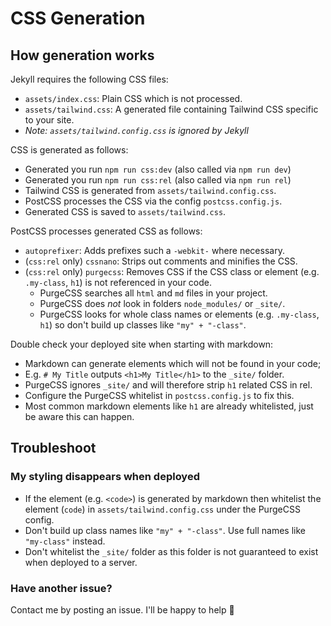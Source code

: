 # CSS Generation

## How generation works

Jekyll requires the following CSS files:
- `assets/index.css`: Plain CSS which is not processed.
- `assets/tailwind.css`: A generated file containing Tailwind CSS specific to your site.
- *Note: `assets/tailwind.config.css` is ignored by Jekyll*

CSS is generated as follows:
- Generated you run `npm run css:dev` (also called via `npm run dev`)
- Generated you run `npm run css:rel` (also called via `npm run rel`)
- Tailwind CSS is generated from `assets/tailwind.config.css`.
- PostCSS processes the CSS via the config `postcss.config.js`.
- Generated CSS is saved to `assets/tailwind.css`.

PostCSS processes generated CSS as follows:
- `autoprefixer`: Adds prefixes such a `-webkit-` where necessary.
- (`css:rel` only) `cssnano`: Strips out comments and minifies the CSS.
- (`css:rel` only) `purgecss`: Removes CSS if the CSS class or element (e.g. `.my-class`, `h1`) is not referenced in your code.
    - PurgeCSS searches all `html` and `md` files in your project.
    - PurgeCSS does *not* look in folders `node_modules/` or `_site/`.
    - PurgeCSS looks for whole class names or elements (e.g. `.my-class`, `h1`) so don't build up classes like `"my" + "-class"`.

Double check your deployed site when starting with markdown:
- Markdown can generate elements which will not be found in your code;
- E.g. `# My Title` outputs `<h1>My Title</h1>` to the `_site/` folder.
- PurgeCSS ignores `_site/` and will therefore strip `h1` related CSS in rel.
- Configure the PurgeCSS whitelist in `postcss.config.js` to fix this.
- Most common markdown elements like `h1` are already whitelisted, just be aware this can happen.

## Troubleshoot

### My styling disappears when deployed
- If the element (e.g. `<code>`) is generated by markdown then whitelist the element (`code`) in `assets/tailwind.config.css` under the PurgeCSS config.
- Don't build up class names like `"my" + "-class"`. Use full names like `"my-class"` instead.
- Don't whitelist the `_site/` folder as this folder is not guaranteed to exist when deployed to a server.

### Have another issue?
Contact me by posting an issue. I'll be happy to help 🙂
